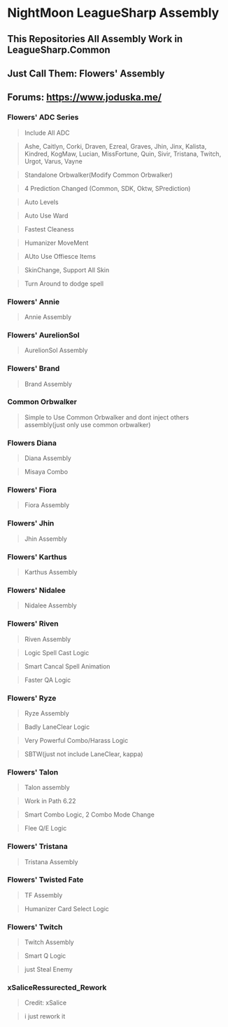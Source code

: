 # NightMoon LeagueSharp Assembly

## This Repositories All Assembly Work in LeagueSharp.Common

## Just Call Them: Flowers' Assembly

## Forums: https://www.joduska.me/

### Flowers' ADC Series
> Include All ADC

> Ashe, Caitlyn, Corki, Draven, Ezreal, Graves, Jhin, Jinx, Kalista, Kindred, KogMaw, Lucian, MissFortune, Quin, Sivir, Tristana, Twitch, Urgot, Varus, Vayne

> Standalone Orbwalker(Modify Common Orbwalker)

> 4 Prediction Changed (Common, SDK, Oktw, SPrediction)

> Auto Levels

> Auto Use Ward

> Fastest Cleaness

> Humanizer MoveMent

> AUto Use Offiesce Items

> SkinChange, Support All Skin

> Turn Around to dodge spell


### Flowers' Annie
> Annie Assembly

### Flowers' AurelionSol
> AurelionSol Assembly

### Flowers' Brand
> Brand Assembly

### Common Orbwalker
> Simple to Use Common Orbwalker and dont inject others assembly(just only use common orbwalker)

### Flowers Diana
> Diana Assembly

> Misaya Combo

### Flowers' Fiora
> Fiora Assembly


### Flowers' Jhin
> Jhin Assembly


### Flowers' Karthus
> Karthus Assembly


### Flowers' Nidalee
> Nidalee Assembly


### Flowers' Riven
> Riven Assembly

> Logic Spell Cast Logic

> Smart Cancal Spell Animation

> Faster QA Logic


### Flowers' Ryze
> Ryze Assembly

> Badly LaneClear Logic

> Very Powerful Combo/Harass Logic

> SBTW(just not include LaneClear, kappa)

### Flowers' Talon
> Talon assembly

> Work in Path 6.22

> Smart Combo Logic, 2 Combo Mode Change

> Flee Q/E Logic


### Flowers' Tristana
> Tristana Assembly


### Flowers' Twisted Fate
> TF Assembly

> Humanizer Card Select Logic

### Flowers' Twitch
> Twitch Assembly

> Smart Q Logic

> just Steal Enemy

### xSaliceRessurected_Rework
> Credit: xSalice

> i just rework it


